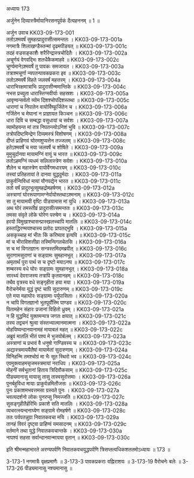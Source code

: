 अध्यायः 173

अर्जुनेन दिव्यास्त्रैर्मायानिरसनपूर्वकं दैत्यहननम् ॥ 1 ॥

अर्जुन उवाच 	KK03-09-173-001  
ततोऽश्मवर्षं सुमहत्प्रादुरासीत्समन्ततः ।	KK03-09-173-001a  
नगमात्रैः शिलाखण्डैस्तन्मां दृढमपीडयत् ॥	KK03-09-173-001c  
तदहं वज्रसङ्काशैः शरैरिन्द्रास्त्रचोदितैः ।	KK03-09-173-002a  
अचूर्णयं वेगवद्भिः शतधैकैकमाहवे ॥	KK03-09-173-002c  
चूर्ण्यमानेऽश्मवर्षे तु पावकः समजायत ।	KK03-09-173-003a  
तत्राश्मचूर्णा न्यपतन्पावकप्रकरा इव ॥	KK03-09-173-003c  
ततोऽश्मवर्षे विहते जलवर्षं महत्तरम् ।	KK03-09-173-004a  
धाराभिरक्षमात्राभिः प्रादुरासीन्ममान्तिके ॥	KK03-09-173-004c  
नभस प्रच्युता धारास्तिग्मवीर्याः सहस्रशः ।	KK03-09-173-005a  
आवृण्वन्सर्वतो व्योम दिशश्चोपदिशस्तथा ॥	KK03-09-173-005c  
धाराणां च निपातेन वायोर्विष्फूर्जितेन च ।	KK03-09-173-006a  
गर्जितेन च मेघानां न प्राज्ञायत किञ्चन ॥	KK03-09-173-006c  
धारा दिवि च सम्बद्धा वसुधायां च सर्वशः ।	KK03-09-173-007a  
व्यामोहयन्त मां तत्र निपतन्त्योऽनिशं भुवि ॥	KK03-09-173-007c  
तत्रोपदिष्टमिन्द्रेण दिव्यमस्त्रं विशोषणम् ।	KK03-09-173-008a  
दीप्तं प्राहिणवं घोरमशुप्यत्तेन तज्जलम् ॥	KK03-09-173-008c  
हतेऽश्मवर्षे च मया जलवर्षे च शोषिते ।	KK03-09-173-009a  
मुमुचुर्दानवा मायामग्निं वायुं च भारत ॥	KK03-09-173-009c  
ततोऽहमग्निं व्यधमं सलिलास्त्रेण सर्वशः ।	KK03-09-173-010a  
शैलेन च महास्त्रेण वायोर्वेगमधारयम् ॥	KK03-09-173-010c  
तस्यां प्रतिहतायां ते दानवा युद्धदुर्मदाः ।	KK03-09-173-011a  
प्राकुर्वन्विविधां मायां यौगपद्येन भारत ॥	KK03-09-173-011c  
ततो वर्षं प्रादुरभूत्सुमहद्रोमहर्षणम् ।	KK03-09-173-012a  
अस्त्राणां घोररूपाणामग्नेर्वायोस्तथाऽश्मनाम् ॥	KK03-09-173-012c  
सा तु मायामयी वृष्टिः पीडयामास मां युधि ।	KK03-09-173-013a  
अथ घोरं तमस्तीव्रं प्रादुरासीत्समन्ततः ॥	KK03-09-173-013c  
तमसा संवृते लोके घोरेण परुषेण च ।	KK03-09-173-014a  
हरयो विमुखाश्चासन्प्रास्खलच्चापि मातलिः ॥	KK03-09-173-014c  
हस्ताद्धिरण्मयश्चास्य प्रतोदः प्रापतद्भुवि ।	KK03-09-173-015a  
असकृच्चाह मां भीतः किं करिष्याव इत्यपि ॥	KK03-09-173-015c  
मां च भीराविशत्तीव्रा तस्मिन्विगतचेतसि ।	KK03-09-173-016a  
स च मां विगतज्ञानः सन्त्रस्तमिदमब्रवीत् ॥	KK03-09-173-016c  
सुराणामसुराणां च सङ्ग्रामः सुमहानभूत् ।	KK03-09-173-017a  
अमृतार्थं पुरा पार्थ स च दृष्टो मयाऽनघ ॥	KK03-09-173-017c  
शम्बरस्य वधे घोरः सङ्ग्रामः सुमहानभूत् ।	KK03-09-173-018a  
सारथ्यं देवराजस्य तत्रापि कृतवानहम् ॥	KK03-09-173-018c  
तथैव वृत्रस्य वधे सङ्गृहीता हया मया ।	KK03-09-173-019a  
वैरोचनेर्मया युद्धं दृष्टं चापि सुदारुणम् ॥	KK03-09-173-019c  
एते मया महाघोरः सङ्ग्रामाः पर्युपासिताः ।	KK03-09-173-020a  
न चापि विगतज्ञानो भूतपूर्वोस्मि पाण्डव ॥	KK03-09-173-020c  
पितामहेन संहारः प्रजानां विहितो ध्रुवम् ।	KK03-09-173-021a  
न हि युद्धमिदं युक्तमन्यत्र जगतः क्षयात् ॥	KK03-09-173-021c  
तस्य तद्वचनं श्रुत्वा संस्तभ्यात्मानमात्मना ।	KK03-09-173-022a  
मोहयिष्यन्दानवानामहं मायाबलं महत् ॥	KK03-09-173-022c  
अब्रुवं मातलिं भीतं पश्य मे भुजयोर्बलम् ।	KK03-09-173-023a  
अस्त्राणां च प्रभावं वै धनुषो गाण्डिवस्य च ॥	KK03-09-173-023c  
अद्यास्त्रमाययैतैषां मायामेतां सुदारुणाम् ।	KK03-09-173-024a  
विनिहन्मि तमश्चोग्रं मा भैः सूत स्थिरो भव ॥	KK03-09-173-024c  
एवमुक्त्वाहमसृजमस्त्रमायां नराधिप ।	KK03-09-173-025a  
मोहनीं सर्वभूतानां हिताय त्रिदिवौकसाम् ॥	KK03-09-173-025c  
पीड्यमानासु मायासु तासु तास्वसुरोत्तमाः ।	KK03-09-173-026a  
पुनर्बहुविधा मायाः प्राकुर्वन्नमितौजसः ॥	KK03-09-173-026c  
पुनः प्रकाशमभवत्तमसा ग्रस्यते पुनः ।	KK03-09-173-027a  
भवत्यदर्शनो लोकः पुनरप्सु निमज्जति ॥	KK03-09-173-027c  
सुसङ्गृहीतैर्हरिभिः प्रकाशे सति मातलिः ।	KK03-09-173-028a  
व्यचरत्स्यन्दनाग्र्येण सङ्ग्रामे रोमहर्षणे ॥	KK03-09-173-028c  
ततः पर्यपतन्नुग्रा निवातकवचा मयि ।	KK03-09-173-029a  
तानहं विवरं दृष्ट्वा प्राहिण्वं यमसादनम् ॥	KK03-09-173-029c  
वर्तमाने तथा युद्धे निवातकवचान्तके ।	KK03-09-173-030a  
नापश्यं सहसा सर्वान्दानवान्मायया वृतान् ॥	KK03-09-173-030c  

इति श्रीमन्महाभारते अरण्यपर्वणि निवातकवचयुद्धपर्वणि त्रिसप्तत्यधिकशततमोऽध्यायः ॥ 173 ॥

3-173-1 नगमात्रैः वृक्षप्रमाणैः ॥ 3-173-3 पावकप्रकराः वह्निराशयः ॥ 3-173-19 वैरोचनेः बलेः ॥ 3-173-26 पीड्यमानासु नश्यमानासु ॥
